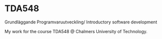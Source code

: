 # TDA548
Grundläggande Programvaruutveckling/ Introductory software development

My work for the course TDA548 @ Chalmers University of Technology.
